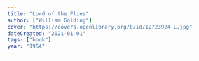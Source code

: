 ```yaml
---
title: "Lord of the Flies"
author: ["William Golding"]
cover: "https://covers.openlibrary.org/b/id/12723924-L.jpg"
dateCreated: "2021-01-01"
tags: ["book"]
year: "1954"
---
```

